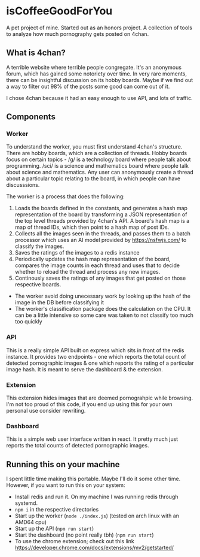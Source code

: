 # isCoffeeGoodForYou

A pet project of mine. Started out as an honors project. A collection of tools to analyze how much pornography gets posted on 4chan.

## What is 4chan?
A terrible website where terrible people congregate. It's an anonymous forum, which has gained some notoriety over time. In very rare moments, there can be insightful discussion on its hobby boards. Maybe if we find out a way to filter out 98% of the posts some good can come out of it. 

I chose 4chan because it had an easy enough to use API, and lots of traffic.


## Components

### Worker
To understand the worker, you must first understand 4chan's structure.
There are hobby boards, which are a collection of threads. Hobby boards focus on certain topics - /g/ is a technology board where people talk about programming. /sci/ is a science and mathematics board where people talk about science and mathematics. Any user can anonymously create a thread about a particular topic relating to the board, in which people can have discusssions. 

The worker is a process that does the following:
1. Loads the boards defined in the constants, and generates a hash map representation of the board by transforming a JSON representation of the top level threads provided by 4chan's API. A board's hash map is a map of thread IDs, which then point to a hash map of post IDs.
2. Collects all the images seen in the threads, and passes them to a batch processor which uses an AI model provided by https://nsfwjs.com/ to classify the images.
3. Saves the ratings of the images to a redis instance
4. Periodically updates the hash map representation of the board, compares the image counts in each thread and uses that to decide whether to reload the thread and process any new images.
5. Continously saves the ratings of any images that get posted on those respective boards.


- The worker avoid doing unecessary work by looking up the hash of the image in the DB before classifying it
- The worker's classification package does the calculation on the CPU. It can be a little intensive so some care was taken to not classify too much too quickly 


### API
This is a really simple API built on express which sits in front of the redis instance. It provides two endpoints - one which reports the total count of detected pornographic images & one which reports the rating of a particular image hash. It is meant to serve the dashboard & the extension.


### Extension
This extension hides images that are deemed pornograhpic while browsing. I'm not too proud of this code, if you end up using this for your own personal use consider rewriting.

### Dashboard
This is a simple web user interface written in react. It pretty much just reports the total counts of detected pornographic images.

## Running this on your machine
I spent little time making this portable. Maybe I'll do it some other time. However, if you want to run this on your system:

- Install redis and run it. On my machine I was running redis through systemd.
- `npm i` in the respective directories
- Start up the worker (`node ./index.js`) (tested on arch linux with an AMD64 cpu)
- Start up the API (`npm run start`)
- Start the dashboard (no point really tbh) (`npm run start`)
- To use the chrome extension; check out this link https://developer.chrome.com/docs/extensions/mv2/getstarted/ 
